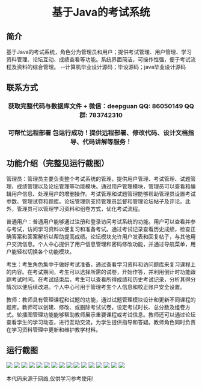 <p><h1 align="center">基于Java的考试系统</h1></p>

## 简介
基于Java的考试系统，角色分为管理员和用户；提供考试管理、用户管理、学习资料管理、论坛互动、成绩查看等功能。系统界面简洁，可操作性强，便于考试流程及资料的综合管理。    --计算机毕业设计源码；毕设源码；java毕业设计源码


## 联系方式
<p><h3 align="center">获取完整代码与数据库文件 + 微信：deepguan QQ: 86050149 QQ群: 783742310</h3></p>
<p><h3 align="center">可帮忙远程部署 包运行成功！提供远程部署、修改代码、设计文档指导、代码讲解等服务！</h3></p>

## 功能介绍（完整见运行截图）
管理员：管理员主要负责整个考试系统的管理，提供用户管理、考试管理、试题管理、成绩管理以及论坛管理等功能模块。通过用户管理模块，管理员可以查看和编辑用户信息、处理用户的增删操作。考试管理和试题管理能够帮助管理员设置考试参数、管理试卷和题库。论坛管理则支持管理员监督和管理论坛帖子及评论。此外，管理员可以管理学习资料和组卷方式，优化考试流程。

普通用户：普通用户能够通过注册和登录访问考试系统的功能。用户可以查看并参与考试，访问学习资料以便复习和准备考试。通过考试记录查看历史成绩，检查正确答案和答案解析以帮助提高成绩。论坛模块允许用户发表和回复帖子，与其他用户交流信息。个人中心提供了用户信息管理和密码修改功能，并通过导航菜单，用户能轻松切换各个功能模块。

考生：考生角色集中于做好考试准备，通过查看学习资料和访问题库来复习课程上的内容。在考试期间，考生可以选择所需的试卷，开始作答，并利用倒计时功能跟踪考试时间。在考试结束后，考生可以查看所得成绩和历史考试记录，分析其得分情况以便后续改进。个人中心可用于管理考生个人信息和校正账户安全设置。

教师：教师具有管理课程和试题的功能，通过试题管理模块设计和更新不同课程的题库。教师可以创建、修改、或删除考试试卷，设定考试时长、总分数及组卷方式。轮播图管理功能能够帮助教师展示重要课程或考试信息。教师还可以通过论坛查看学生的学习动态，进行互动交流，为学生提供指导和答疑。教师角色同时负责在学习资料管理中更新和维护教学材料。


## 运行截图
![](img/001.jpg)
![](img/002.jpg)
![](img/003.jpg)
![](img/004.jpg)
![](img/005.jpg)
![](img/006.jpg)
![](img/007.jpg)
![](img/008.jpg)
![](img/009.jpg)
![](img/010.jpg)
![](img/011.jpg)
![](img/012.jpg)
![](img/013.jpg)
![](img/014.jpg)
![](img/015.jpg)
![](img/016.jpg)

<p>本代码来源于网络,仅供学习参考使用!</p>
